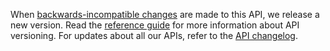 When [backwards-incompatible changes](https://developer.service.hmrc.gov.uk/guides/income-tax-mtd-end-to-end-service-guide/documentation/how-to-integrate.html#breaking-changes) are made to this API, we release a new version. Read the [reference guide](/api-documentation/docs/reference-guide#versioning) for more information about API versioning. For updates about all our APIs, refer to the [API changelog](https://github.com/hmrc/income-tax-mtd-changelog).